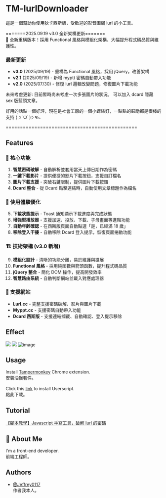 # TM-lurlDownloader

這是一個幫助你使用狄卡西斯版，受歡迎的影音圖網 lurl 的小工具。<br>

=======2025.09.19 v3.0 全新架構更新=======
<br>
🎉 全新重構版本！採用 Functional 風格與模組化架構，大幅提升程式碼品質與維護性。

### 最新更新

- **v3.0** (2025/09/19) - 重構為 Functional 風格，採用 jQuery，改善架構
- **v2.1** (2025/09/19) - 新增 myptt 密碼自動帶入功能
- **v2.0** (2025/07/30) - 修復 lurl 邏輯改變問題，修復圖片下載功能

未來考慮更新:
目前暫時尚未考慮一次多張圖片的狀況。
可以加入 dcard 隱藏 sex 版藍頭文章。

好用的話點一個好評，現在是社會工廠的一個小螺絲釘，一點點的鼓勵都是很棒的支持 ( ੭ ˙ᗜ˙ )੭ ٩꒰｡

==============================================

## Features

### 🎯 核心功能

1. **智慧密碼破解** - 自動解析並套用當天上傳日期作為密碼
2. **一鍵下載影片** - 提供便捷的影片下載按鈕，支援自訂檔名
3. **圖片下載支援** - 突破右鍵限制，提供圖片下載按鈕
4. **Dcard 整合** - 從 Dcard 點擊連結時，自動使用文章標題作為檔名

### 🚀 使用體驗優化

5. **下載狀態提示** - Toast 通知顯示下載進度與完成狀態
6. **增強型播放器** - 支援加速、投放、下載、子母畫面等進階功能
7. **自動年齡確認** - 在西斯版頁面自動點選「是，已經滿 18 歲」
8. **移除登入干擾** - 自動移除 Dcard 登入提示，恢復頁面捲動功能

### 🏗️ 技術架構 (v3.0 新增)

9. **模組化設計** - 清晰的功能分離，易於維護與擴展
10. **Functional 風格** - 採用純函數與箭頭函數，提升程式碼品質
11. **jQuery 整合** - 簡化 DOM 操作，提高開發效率
12. **智慧路由系統** - 自動判斷網站並載入對應處理器

### 📝 支援網站

- **Lurl.cc** - 完整支援密碼破解、影片與圖片下載
- **Myppt.cc** - 支援密碼自動帶入功能
- **Dcard 西斯版** - 支援連結攔截、自動確認、登入提示移除

## Effect

![](https://greasyfork.s3.us-east-2.amazonaws.com/d0qe361s34mrbp14e9bf242hevu4)
![](https://greasyfork.s3.us-east-2.amazonaws.com/za3em8l7ya7erfpkw2nmx4c6c3j9)
![image](https://github.com/Jeffrey0117/TM-lurlDownloader/assets/122903403/3dcc4f8d-d7ad-4b31-9091-f1a2a63cf2ec)

## Usage

Install [Tampermonkey](https://chrome.google.com/webstore/detail/tampermonkey/dhdgffkkebhmkfjojejmpbldmpobfkfo) Chrome extension.<br>
安裝油猴套件。<br><br>
Click this [link](https://github.com/Jeffrey0117/TM-lurlDownloader/raw/main/lurlDownloader.user.js) to install Userscript.<br>
點此下載。<br>

## Tutorial

[【腳本教學】Javascript 手寫工具，破解 lurl 的密碼](https://jeffby8.medium.com/%E8%85%B3%E6%9C%AC%E6%95%99%E5%AD%B8-javascript%E6%89%8B%E5%AF%AB%E5%B7%A5%E5%85%B7-%E7%A0%B4%E8%A7%A3lurl%E7%9A%84%E5%AF%86%E7%A2%BC-3d45b85585c5)

## 🚀 About Me

I'm a front-end developer.<br>
前端工程師。

## Authors

- [@Jeffrey0117](https://www.github.com/Jeffrey0117)<br>
  作者我本人。
